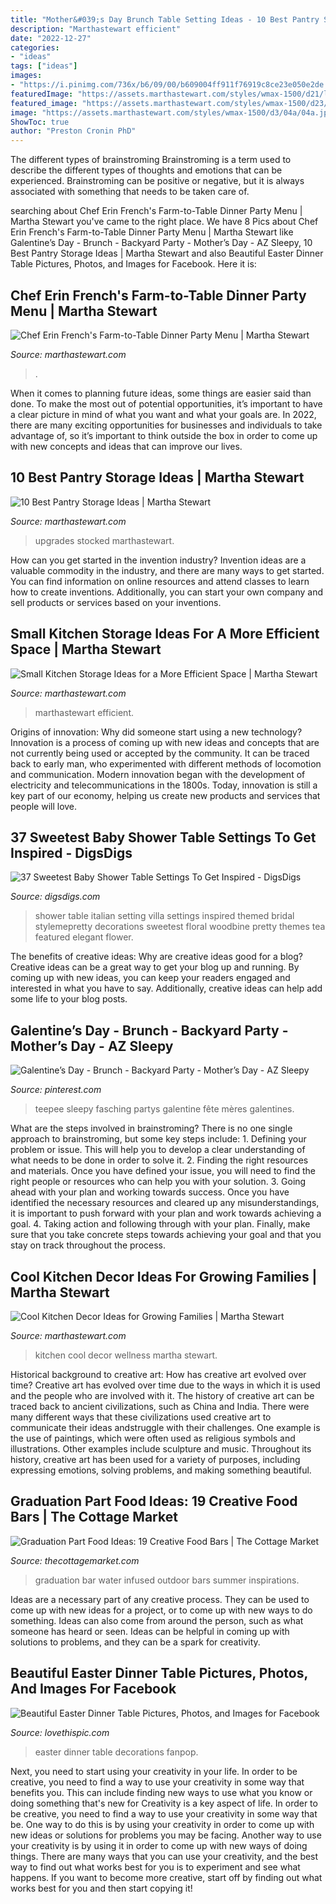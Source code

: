 ```yaml
---
title: "Mother&#039;s Day Brunch Table Setting Ideas - 10 Best Pantry Storage Ideas"
description: "Marthastewart efficient"
date: "2022-12-27"
categories:
- "ideas"
tags: ["ideas"]
images:
- "https://i.pinimg.com/736x/b6/09/00/b609004ff911f76919c8ce23e050e2de.jpg"
featuredImage: "https://assets.marthastewart.com/styles/wmax-1500/d21/la102386c_0107_pantry/la102386c_0107_pantry_sq.jpg?itok=lNAvPqkx"
featured_image: "https://assets.marthastewart.com/styles/wmax-1500/d23/thd-busymom-pantry-0315/thd-busymom-pantry-0315_horiz.jpg?itok=0m_2SBMH"
image: "https://assets.marthastewart.com/styles/wmax-1500/d3/04a/04a.jpg?itok=6aFt4FVM"
ShowToc: true
author: "Preston Cronin PhD"
---
```



The different types of brainstroming
Brainstroming is a term used to describe the different types of thoughts and emotions that can be experienced. Brainstroming can be positive or negative, but it is always associated with something that needs to be taken care of.

	

		
searching about Chef Erin French&#039;s Farm-to-Table Dinner Party Menu | Martha Stewart you've came to the right place. We have 8 Pics about Chef Erin French&#039;s Farm-to-Table Dinner Party Menu | Martha Stewart like Galentine’s Day - Brunch - Backyard Party - Mother’s Day - AZ Sleepy, 10 Best Pantry Storage Ideas | Martha Stewart and also Beautiful Easter Dinner Table Pictures, Photos, and Images for Facebook. Here it is:
		
    
## Chef Erin French&#039;s Farm-to-Table Dinner Party Menu | Martha Stewart

<img loading=lazy src="https://assets.marthastewart.com/styles/wmax-1500/d40/lost-kitchen-16-overall-food-022-d112367/lost-kitchen-16-overall-food-022-d112367_horiz.jpg?itok=TvCTYZ6U" onerror="this.onerror=null;this.src='https://tse3.mm.bing.net/th?id=OIP.JAfBOjPuPhdp0yL2T526ZwHaEK&amp;pid=15.1';" alt="Chef Erin French&#039;s Farm-to-Table Dinner Party Menu | Martha Stewart">

_Source: marthastewart.com_

>. 

	

When it comes to planning future ideas, some things are easier said than done. To make the most out of potential opportunities, it’s important to have a clear picture in mind of what you want and what your goals are. In 2022, there are many exciting opportunities for businesses and individuals to take advantage of, so it’s important to think outside the box in order to come up with new concepts and ideas that can improve our lives.

    
## 10 Best Pantry Storage Ideas | Martha Stewart

<img loading=lazy src="https://assets.marthastewart.com/styles/wmax-1500/d21/la102386c_0107_pantry/la102386c_0107_pantry_sq.jpg?itok=lNAvPqkx" onerror="this.onerror=null;this.src='https://tse4.mm.bing.net/th?id=OIP.pk7wP-h4px9BIbund1whcgHaHa&amp;pid=15.1';" alt="10 Best Pantry Storage Ideas | Martha Stewart">

_Source: marthastewart.com_

>upgrades stocked marthastewart. 

	

How can you get started in the invention industry?
Invention ideas are a valuable commodity in the industry, and there are many ways to get started. You can find information on online resources and attend classes to learn how to create inventions. Additionally, you can start your own company and sell products or services based on your inventions.

    
## Small Kitchen Storage Ideas For A More Efficient Space | Martha Stewart

<img loading=lazy src="https://assets.marthastewart.com/styles/wmax-1500/d23/thd-busymom-pantry-0315/thd-busymom-pantry-0315_horiz.jpg?itok=0m_2SBMH" onerror="this.onerror=null;this.src='https://tse1.mm.bing.net/th?id=OIP.wGKkzH_09IuxpwjKHrqHZAHaEJ&amp;pid=15.1';" alt="Small Kitchen Storage Ideas for a More Efficient Space | Martha Stewart">

_Source: marthastewart.com_

>marthastewart efficient. 

	

Origins of innovation: Why did someone start using a new technology?
Innovation is a process of coming up with new ideas and concepts that are not currently being used or accepted by the community. It can be traced back to early man, who experimented with different methods of locomotion and communication. Modern innovation began with the development of electricity and telecommunications in the 1800s. Today, innovation is still a key part of our economy, helping us create new products and services that people will love.

    
## 37 Sweetest Baby Shower Table Settings To Get Inspired - DigsDigs

<img loading=lazy src="https://www.digsdigs.com/photos/sweetest-baby-shower-table-settings-to-get-inspired-27.jpg" onerror="this.onerror=null;this.src='https://tse1.mm.bing.net/th?id=OIP.vkD_tsSNoVgyCFvY-TWcFQHaLH&amp;pid=15.1';" alt="37 Sweetest Baby Shower Table Settings To Get Inspired - DigsDigs">

_Source: digsdigs.com_

>shower table italian setting villa settings inspired themed bridal stylemepretty decorations sweetest floral woodbine pretty themes tea featured elegant flower. 

	

The benefits of creative ideas: Why are creative ideas good for a blog?
Creative ideas can be a great way to get your blog up and running. By coming up with new ideas, you can keep your readers engaged and interested in what you have to say. Additionally, creative ideas can help add some life to your blog posts.

    
## Galentine’s Day - Brunch - Backyard Party - Mother’s Day - AZ Sleepy

<img loading=lazy src="https://i.pinimg.com/736x/b6/09/00/b609004ff911f76919c8ce23e050e2de.jpg" onerror="this.onerror=null;this.src='https://tse2.mm.bing.net/th?id=OIP.YD_Y2ldDxQK1V0bJS-HRZgHaJ3&amp;pid=15.1';" alt="Galentine’s Day - Brunch - Backyard Party - Mother’s Day - AZ Sleepy">

_Source: pinterest.com_

>teepee sleepy fasching partys galentine fête mères galentines. 

	

What are the steps involved in brainstroming?
There is no one single approach to brainstroming, but some key steps include: 1. Defining your problem or issue. This will help you to develop a clear understanding of what needs to be done in order to solve it. 2. Finding the right resources and materials. Once you have defined your issue, you will need to find the right people or resources who can help you with your solution. 3. Going ahead with your plan and working towards success. Once you have identified the necessary resources and cleared up any misunderstandings, it is important to push forward with your plan and work towards achieving a goal. 4. Taking action and following through with your plan. Finally, make sure that you take concrete steps towards achieving your goal and that you stay on track throughout the process.

    
## Cool Kitchen Decor Ideas For Growing Families | Martha Stewart

<img loading=lazy src="https://assets.marthastewart.com/styles/wmax-1500/d3/04a/04a.jpg?itok=6aFt4FVM" onerror="this.onerror=null;this.src='https://tse4.mm.bing.net/th?id=OIP.C1v78M_hWymE7mCh3x4aNQHaKh&amp;pid=15.1';" alt="Cool Kitchen Decor Ideas for Growing Families | Martha Stewart">

_Source: marthastewart.com_

>kitchen cool decor wellness martha stewart. 

	

Historical background to creative art: How has creative art evolved over time?
Creative art has evolved over time due to the ways in which it is used and the people who are involved with it. The history of creative art can be traced back to ancient civilizations, such as China and India. There were many different ways that these civilizations used creative art to communicate their ideas andstruggle with their challenges. One example is the use of paintings, which were often used as religious symbols and illustrations. Other examples include sculpture and music. Throughout its history, creative art has been used for a variety of purposes, including expressing emotions, solving problems, and making something beautiful.

    
## Graduation Part Food Ideas: 19 Creative Food Bars | The Cottage Market

<img loading=lazy src="https://thecottagemarket.com/wp-content/uploads/2014/05/foodbar3.jpg" onerror="this.onerror=null;this.src='https://tse4.mm.bing.net/th?id=OIP.h-j-VWtaHl9AV_9PaYux8AAAAA&amp;pid=15.1';" alt="Graduation Part Food Ideas: 19 Creative Food Bars | The Cottage Market">

_Source: thecottagemarket.com_

>graduation bar water infused outdoor bars summer inspirations. 

	

Ideas are a necessary part of any creative process. They can be used to come up with new ideas for a project, or to come up with new ways to do something. Ideas can also come from around the person, such as what someone has heard or seen. Ideas can be helpful in coming up with solutions to problems, and they can be a spark for creativity.

    
## Beautiful Easter Dinner Table Pictures, Photos, And Images For Facebook

<img loading=lazy src="http://www.lovethispic.com/uploaded_images/162642-Beautiful-Easter-Dinner-Table.jpg" onerror="this.onerror=null;this.src='https://tse3.mm.bing.net/th?id=OIP.M9TQzE4jVCBhRW8BoQzFMQHaJ9&amp;pid=15.1';" alt="Beautiful Easter Dinner Table Pictures, Photos, and Images for Facebook">

_Source: lovethispic.com_

>easter dinner table decorations fanpop. 

	

Next, you need to start using your creativity in your life. In order to be creative, you need to find a way to use your creativity in some way that benefits you. This can include finding new ways to use what you know or doing something that's new for
Creativity is a key aspect of life. In order to be creative, you need to find a way to use your creativity in some way that be. One way to do this is by using your creativity in order to come up with new ideas or solutions for problems you may be facing. Another way to use your creativity is by using it in order to come up with new ways of doing things. There are many ways that you can use your creativity, and the best way to find out what works best for you is to experiment and see what happens. If you want to become more creative, start off by finding out what works best for you and then start copying it!

